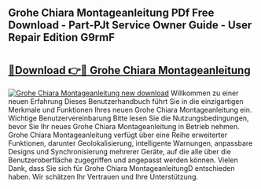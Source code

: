 ## Grohe Chiara Montageanleitung PDf Free Download - Part-PJt Service Owner Guide - User Repair Edition G9rmF

# <h2><a href="http://df6sdj.blite.top/?on=Grohe+Chiara+Montageanleitung">🔗Download 👉🔴 Grohe Chiara Montageanleitung</a></h2>

[![Grohe Chiara Montageanleitung new download](https://i.imgur.com/lujVjoI.png)](http://df6sdj.blite.top/?on=Grohe+Chiara+Montageanleitung)
Willkommen zu einer neuen Erfahrung Dieses Benutzerhandbuch führt Sie in die einzigartigen Merkmale und Funktionen Ihres neuen Grohe Chiara Montageanleitung ein. Wichtige Benutzervereinbarung Bitte lesen Sie die Nutzungsbedingungen, bevor Sie Ihr neues Grohe Chiara Montageanleitung in Betrieb nehmen. Grohe Chiara Montageanleitung verfügt über eine Reihe erweiterter Funktionen, darunter Geolokalisierung, intelligente Warnungen, anpassbare Designs und Synchronisierung mehrerer Geräte, auf die alle über die Benutzeroberfläche zugegriffen und angepasst werden können. Vielen Dank, dass Sie sich für Grohe Chiara MontageanleitungD entschieden haben. Wir schätzen Ihr Vertrauen und Ihre Unterstützung.
